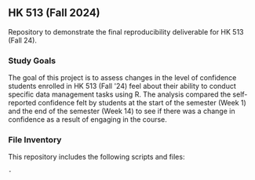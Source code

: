 ## HK 513 (Fall 2024)
Repository to demonstrate the final reproducibility deliverable for HK 513 (Fall 24).

### Study Goals
The goal of this project is to assess changes in the level of confidence 
students enrolled in HK 513 (Fall '24) feel about their ability to conduct 
specific data management tasks using R. The analysis compared the self-reported 
confidence felt by students at the start of the semester (Week 1) and the end of
the semester (Week 14) to see if there was a change in confidence as a result
of engaging in the course. 

### File Inventory
This repository includes the following scripts and files:

    - 